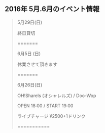 ## 2016年 5月.6月のイベント情報

> 5月29日(日)
>
>
>
>
>
>
>
>
>
>
>
>
>
>
>
>
>
>
>
>
>
>
>  終日貸切
>
>
>
>
>
>
>
>
>
>
>
>
>
>
>
> =======
>
>
>
>
>
>
>
>
>
>
>
>
>
>
>
>
>
>
>
>
> 6月5日 (日)
>
>
>
>
>
>
>
>
>
>
>
>
>
>
>
>
>
>
>
>
>
>
>
>
> 休業させて頂きます
>
>
>
>
>
>
>
>
>
>
>
>
>
>
>
> =======
> 
>  
>
> 6月26日(日)
>
>
>
>
>
>
>
>
>
>
>
>
>  
> 
> 
> OH!Sharels (オシャレルズ) / Doo-Wop
>
>  
>
>
>
>
>
>
>
>
>
>
>
>
>
>
> OPEN 18:00 / START 19:00
>
>
>
>
>
>
>
>
>
>
>
>
>
>
>
>
> 
> ライブチャージ ¥2500+1ドリンク
>
>
>
>
>
>
>
>
>
>
>
>
>    
>===========


